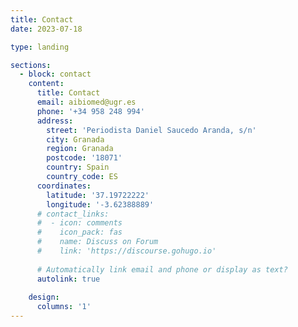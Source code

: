```yaml
---
title: Contact
date: 2023-07-18

type: landing

sections:
  - block: contact
    content:
      title: Contact
      email: aibiomed@ugr.es
      phone: '+34 958 248 994'
      address:
        street: 'Periodista Daniel Saucedo Aranda, s/n'
        city: Granada
        region: Granada
        postcode: '18071'
        country: Spain
        country_code: ES
      coordinates:
        latitude: '37.19722222'
        longitude: '-3.62388889'
      # contact_links:
      #  - icon: comments
      #    icon_pack: fas
      #    name: Discuss on Forum
      #    link: 'https://discourse.gohugo.io'
    
      # Automatically link email and phone or display as text?
      autolink: true
    
    design:
      columns: '1'
---
```

